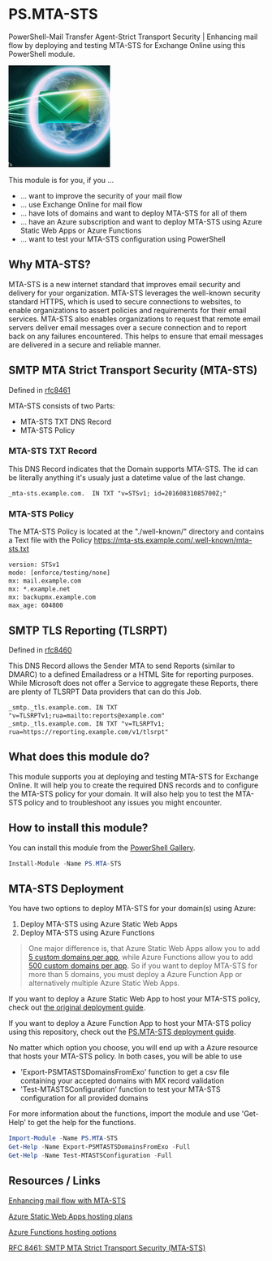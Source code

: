 # PS.MTA-STS

PowerShell-Mail Transfer Agent-Strict Transport Security | Enhancing mail flow by deploying and testing MTA-STS for Exchange Online using this PowerShell module.

<img alt="Logo - E-Mail flying around planet earth. This is the logo for this project." src="./docs/_images/PS.MTA-STS-Logo.jpg" width="200" />

This module is for you, if you ...

- ... want to improve the security of your mail flow
- ... use Exchange Online for mail flow
- ... have lots of domains and want to deploy MTA-STS for all of them
- ... have an Azure subscription and want to deploy MTA-STS using Azure Static Web Apps or Azure Functions
- ... want to test your MTA-STS configuration using PowerShell

## Why MTA-STS?

MTA-STS is a new internet standard that improves email security and delivery for your organization. MTA-STS leverages the well-known security standard HTTPS, which is used to secure connections to websites, to enable organizations to assert policies and requirements for their email services. MTA-STS also enables organizations to request that remote email servers deliver email messages over a secure connection and to report back on any failures encountered. This helps to ensure that email messages are delivered in a secure and reliable manner.


## SMTP MTA Strict Transport Security (MTA-STS)
Defined in [rfc8461](https://datatracker.ietf.org/doc/html/rfc8461)

MTA-STS consists of two Parts:
- MTA-STS TXT DNS Record
- MTA-STS Policy
 
### MTA-STS TXT Record
This DNS Record indicates that the Domain supports MTA-STS. The id can be literally anything it's usualy just a datetime value of the last change.

```
_mta-sts.example.com.  IN TXT "v=STSv1; id=20160831085700Z;"
```

###  MTA-STS Policy
The MTA-STS Policy is located at the "./well-known/" directory and contains a Text file with the Policy
https://mta-sts.example.com/.well-known/mta-sts.txt

```
version: STSv1
mode: [enforce/testing/none]
mx: mail.example.com
mx: *.example.net
mx: backupmx.example.com
max_age: 604800
```

## SMTP TLS Reporting (TLSRPT)
Defined in [rfc8460](https://datatracker.ietf.org/doc/html/rfc8460)

This DNS Record allows the Sender MTA to send Reports (similar to DMARC) to a defined Emailadress or a HTML Site for reporting purposes. While Microsoft does not offer a Service to aggregate these Reports, there are plenty of TLSRPT Data providers that can do this Job.

```
_smtp._tls.example.com. IN TXT "v=TLSRPTv1;rua=mailto:reports@example.com"
_smtp._tls.example.com. IN TXT "v=TLSRPTv1; rua=https://reporting.example.com/v1/tlsrpt"
```

## What does this module do?

This module supports you at deploying and testing MTA-STS for Exchange Online. It will help you to create the required DNS records and to configure the MTA-STS policy for your domain. It will also help you to test the MTA-STS policy and to troubleshoot any issues you might encounter.

## How to install this module?

You can install this module from the [PowerShell Gallery](https://www.powershellgallery.com/packages/PS.MTA-STS/).

``` Powershell
Install-Module -Name PS.MTA-STS
```

## MTA-STS Deployment

You have two options to deploy MTA-STS for your domain(s) using Azure:

1. Deploy MTA-STS using Azure Static Web Apps
2. Deploy MTA-STS using Azure Functions

> One major difference is, that Azure Static Web Apps allow you to add [5 custom domains per app](https://learn.microsoft.com/en-us/azure/static-web-apps/plans#features), while Azure Functions allow you to add [500 custom domains per app](https://learn.microsoft.com/en-us/azure/azure-functions/functions-scale#service-limits). So if you want to deploy MTA-STS for more than 5 domains, you must deploy a Azure Function App or alternatively multiple Azure Static Web Apps.

If you want to deploy a Azure Static Web App to host your MTA-STS policy, check out [the original deployment guide](https://learn.microsoft.com/en-us/microsoft-365/compliance/enhancing-mail-flow-with-mta-sts?view=o365-worldwide#option-1-recommended-azure-static-web-app).

If you want to deploy a Azure Function App to host your MTA-STS policy using this repository, check out the [PS.MTA-STS deployment guide](./docs/deployFunctionApp.md).

No matter which option you choose, you will end up with a Azure resource that hosts your MTA-STS policy. In both cases, you will be able to use

- 'Export-PSMTASTSDomainsFromExo' function to get a csv file containing your accepted domains with MX record validation
- 'Test-MTASTSConfiguration' function to test your MTA-STS configuration for all provided domains

For more information about the functions, import the module and use 'Get-Help' to get the help for the functions.

``` Powershell
Import-Module -Name PS.MTA-STS
Get-Help -Name Export-PSMTASTSDomainsFromExo -Full
Get-Help -Name Test-MTASTSConfiguration -Full
```

## Resources / Links

[Enhancing mail flow with MTA-STS](https://learn.microsoft.com/en-us/microsoft-365/compliance/enhancing-mail-flow-with-mta-sts?view=o365-worldwide)

[Azure Static Web Apps hosting plans](https://learn.microsoft.com/en-us/azure/static-web-apps/plans)

[Azure Functions hosting options](https://learn.microsoft.com/en-us/azure/azure-functions/functions-scale)

[RFC 8461: SMTP MTA Strict Transport Security (MTA-STS)](https://datatracker.ietf.org/doc/html/rfc8461)
